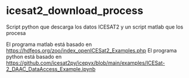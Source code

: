 # icesat2_download_process
Script python que descarga los datos ICESAT2 y un script matlab que los procesa 

El programa matlab está basado en https://hdfeos.org/zoo/index_openICESat2_Examples.php
El programa python está basado en https://github.com/icesat2py/icepyx/blob/main/examples/ICESat-2_DAAC_DataAccess_Example.ipynb
